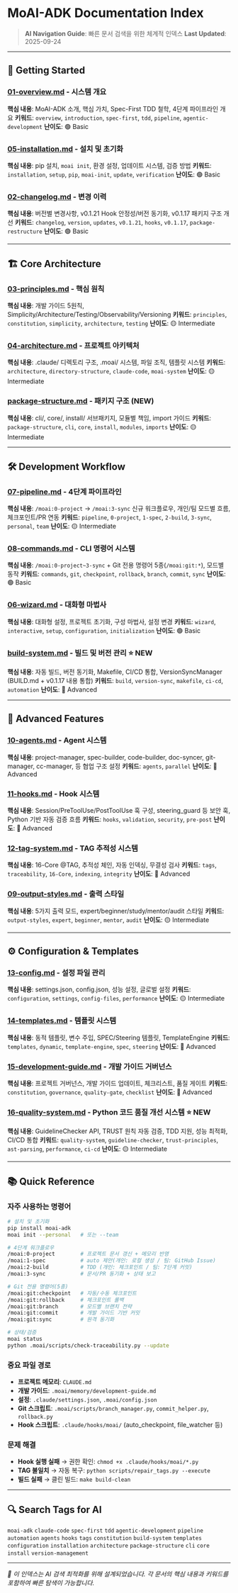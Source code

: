 # MoAI-ADK Documentation Index

> **AI Navigation Guide**: 빠른 문서 검색을 위한 체계적 인덱스
> **Last Updated**: 2025-09-24

---

## 🚀 Getting Started

### [01-overview.md](01-overview.md) - 시스템 개요

**핵심 내용**: MoAI-ADK 소개, 핵심 가치, Spec-First TDD 철학, 4단계 파이프라인 개요
**키워드**: `overview`, `introduction`, `spec-first`, `tdd`, `pipeline`, `agentic-development`
**난이도**: 🟢 Basic

### [05-installation.md](05-installation.md) - 설치 및 초기화

**핵심 내용**: pip 설치, `moai init`, 환경 설정, 업데이트 시스템, 검증 방법
**키워드**: `installation`, `setup`, `pip`, `moai-init`, `update`, `verification`
**난이도**: 🟢 Basic

### [02-changelog.md](02-changelog.md) - 변경 이력

**핵심 내용**: 버전별 변경사항, v0.1.21 Hook 안정성/버전 동기화, v0.1.17 패키지 구조 개선
**키워드**: `changelog`, `version`, `updates`, `v0.1.21`, `hooks`, `v0.1.17`, `package-restructure`
**난이도**: 🟢 Basic

---

## 🏗️ Core Architecture

### [03-principles.md](03-principles.md) - 핵심 원칙

**핵심 내용**: 개발 가이드 5원칙, Simplicity/Architecture/Testing/Observability/Versioning
**키워드**: `principles`, `constitution`, `simplicity`, `architecture`, `testing`
**난이도**: 🟡 Intermediate

### [04-architecture.md](04-architecture.md) - 프로젝트 아키텍처

**핵심 내용**: .claude/ 디렉토리 구조, .moai/ 시스템, 파일 조직, 템플릿 시스템
**키워드**: `architecture`, `directory-structure`, `claude-code`, `moai-system`
**난이도**: 🟡 Intermediate

### [package-structure.md](package-structure.md) - 패키지 구조 (NEW)

**핵심 내용**: cli/, core/, install/ 서브패키지, 모듈별 책임, import 가이드
**키워드**: `package-structure`, `cli`, `core`, `install`, `modules`, `imports`
**난이도**: 🟡 Intermediate

---

## 🛠️ Development Workflow

### [07-pipeline.md](07-pipeline.md) - 4단계 파이프라인

**핵심 내용**: `/moai:0-project` → `/moai:3-sync` 신규 워크플로우, 개인/팀 모드별 흐름, 체크포인트/PR 연동
**키워드**: `pipeline`, `0-project`, `1-spec`, `2-build`, `3-sync`, `personal`, `team`
**난이도**: 🟡 Intermediate

### [08-commands.md](08-commands.md) - CLI 명령어 시스템

**핵심 내용**: `/moai:0-project~3-sync` + Git 전용 명령어 5종(`/moai:git:*`), 모드별 동작
**키워드**: `commands`, `git`, `checkpoint`, `rollback`, `branch`, `commit`, `sync`
**난이도**: 🟢 Basic

### [06-wizard.md](06-wizard.md) - 대화형 마법사

**핵심 내용**: 대화형 설정, 프로젝트 초기화, 구성 마법사, 설정 변경
**키워드**: `wizard`, `interactive`, `setup`, `configuration`, `initialization`
**난이도**: 🟢 Basic

### [build-system.md](build-system.md) - 빌드 및 버전 관리 ⭐ NEW

**핵심 내용**: 자동 빌드, 버전 동기화, Makefile, CI/CD 통합, VersionSyncManager (BUILD.md + v0.1.17 내용 통합)
**키워드**: `build`, `version-sync`, `makefile`, `ci-cd`, `automation`
**난이도**: 🔴 Advanced

---

## 🤖 Advanced Features

### [10-agents.md](10-agents.md) - Agent 시스템

**핵심 내용**: project-manager, spec-builder, code-builder, doc-syncer, git-manager, cc-manager, 등 협업 구조 설정
**키워드**: `agents`, `parallel`
**난이도**: 🔴 Advanced

### [11-hooks.md](11-hooks.md) - Hook 시스템

**핵심 내용**: Session/PreToolUse/PostToolUse 훅 구성, steering_guard 등 보안 훅, Python 기반 자동 검증 흐름
**키워드**: `hooks`, `validation`, `security`, `pre-post`
**난이도**: 🔴 Advanced

### [12-tag-system.md](12-tag-system.md) - TAG 추적성 시스템

**핵심 내용**: 16-Core @TAG, 추적성 체인, 자동 인덱싱, 무결성 검사
**키워드**: `tags`, `traceability`, `16-Core`, `indexing`, `integrity`
**난이도**: 🔴 Advanced

### [09-output-styles.md](09-output-styles.md) - 출력 스타일

**핵심 내용**: 5가지 출력 모드, expert/beginner/study/mentor/audit 스타일
**키워드**: `output-styles`, `expert`, `beginner`, `mentor`, `audit`
**난이도**: 🟡 Intermediate

---

## ⚙️ Configuration & Templates

### [13-config.md](13-config.md) - 설정 파일 관리

**핵심 내용**: settings.json, config.json, 성능 설정, 글로벌 설정
**키워드**: `configuration`, `settings`, `config-files`, `performance`
**난이도**: 🟡 Intermediate

### [14-templates.md](14-templates.md) - 템플릿 시스템

**핵심 내용**: 동적 템플릿, 변수 주입, SPEC/Steering 템플릿, TemplateEngine
**키워드**: `templates`, `dynamic`, `template-engine`, `spec`, `steering`
**난이도**: 🔴 Advanced

### [15-development-guide.md](15-development-guide.md) - 개발 가이드 거버넌스

**핵심 내용**: 프로젝트 거버넌스, 개발 가이드 업데이트, 체크리스트, 품질 게이트
**키워드**: `constitution`, `governance`, `quality-gate`, `checklist`
**난이도**: 🔴 Advanced

### [16-quality-system.md](16-quality-system.md) - Python 코드 품질 개선 시스템 ⭐ NEW

**핵심 내용**: GuidelineChecker API, TRUST 원칙 자동 검증, TDD 지원, 성능 최적화, CI/CD 통합
**키워드**: `quality-system`, `guideline-checker`, `trust-principles`, `ast-parsing`, `performance`, `ci-cd`
**난이도**: 🟡 Intermediate

---

## 📚 Quick Reference

### 자주 사용하는 명령어

```bash
# 설치 및 초기화
pip install moai-adk
moai init --personal   # 또는 --team

# 4단계 워크플로우
/moai:0-project        # 프로젝트 문서 갱신 + 메모리 반영
/moai:1-spec           # auto 제안(개인: 로컬 생성 / 팀: GitHub Issue)
/moai:2-build          # TDD (개인: 체크포인트 / 팀: 7단계 커밋)
/moai:3-sync           # 문서/PR 동기화 + 상태 보고

# Git 전용 명령어(5종)
/moai:git:checkpoint   # 자동/수동 체크포인트
/moai:git:rollback     # 체크포인트 롤백
/moai:git:branch       # 모드별 브랜치 전략
/moai:git:commit       # 개발 가이드 기반 커밋
/moai:git:sync         # 원격 동기화

# 상태/검증
moai status
python .moai/scripts/check-traceability.py --update
```

### 중요 파일 경로

- **프로젝트 메모리**: `CLAUDE.md`
- **개발 가이드**: `.moai/memory/development-guide.md`
- **설정**: `.claude/settings.json`, `.moai/config.json`
- **Git 스크립트**: `.moai/scripts/branch_manager.py`, `commit_helper.py`, `rollback.py`
- **Hook 스크립트**: `.claude/hooks/moai/` (auto_checkpoint, file_watcher 등)

### 문제 해결

- **Hook 실행 실패** → 권한 확인: `chmod +x .claude/hooks/moai/*.py`
- **TAG 불일치** → 자동 복구: `python scripts/repair_tags.py --execute`
- **빌드 실패** → 클린 빌드: `make build-clean`

---

## 🔍 Search Tags for AI

`moai-adk` `claude-code` `spec-first` `tdd` `agentic-development` `pipeline` `automation` `agents` `hooks` `tags` `constitution` `build-system` `templates` `configuration` `installation` `architecture` `package-structure` `cli` `core` `install` `version-management`

---

_📝 이 인덱스는 AI 검색 최적화를 위해 설계되었습니다. 각 문서의 핵심 내용과 키워드를 포함하여 빠른 탐색이 가능합니다._
